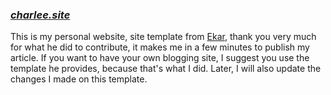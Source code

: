 ### ***[charlee.site](https://charlee.site)***

This is my personal website, site template from [Ekar](https://github.com/Ekarmore/ekar.site), thank you very much for what he did to contribute, it makes me in a few minutes to publish my article. If you want to have your own blogging site, I suggest you use the template he provides, because that's what I did. Later, I will also update the changes I made on this template.

